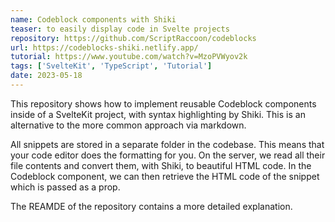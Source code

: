 ```yaml
---
name: Codeblock components with Shiki
teaser: to easily display code in Svelte projects
repository: https://github.com/ScriptRaccoon/codeblocks
url: https://codeblocks-shiki.netlify.app/
tutorial: https://www.youtube.com/watch?v=MzoPVWyov2k
tags: ['SvelteKit', 'TypeScript', 'Tutorial']
date: 2023-05-18
---
```


This repository shows how to implement reusable Codeblock components inside of a SvelteKit project, with syntax highlighting by Shiki. This is an alternative to the more common approach via markdown.

All snippets are stored in a separate folder in the codebase. This means that your code editor does the formatting for you. On the server, we read all their file contents and convert them, with Shiki, to beautiful HTML code. In the Codeblock component, we can then retrieve the HTML code of the snippet which is passed as a prop.

The REAMDE of the repository contains a more detailed explanation.
